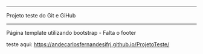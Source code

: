 
******

Projeto teste do Git e GiHub

******

Página template utilizando bootstrap - Falta o footer

teste aqui: https://andecarlosfernandesifrj.github.io/ProjetoTeste/
